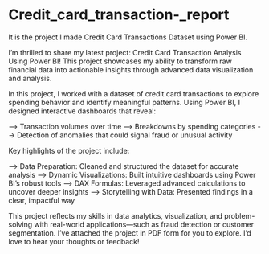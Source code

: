# Credit_card_transaction-_report
It is the project I made Credit  Card Transactions Dataset using Power BI.

I’m thrilled to share my latest project: Credit Card Transaction Analysis Using Power BI! This project showcases my ability to transform raw financial data into actionable insights through advanced data visualization and analysis.

In this project, I worked with a dataset of credit card transactions to explore spending behavior and identify meaningful patterns. Using Power BI, I designed interactive dashboards that reveal:

--> Transaction volumes over time
--> Breakdowns by spending categories
--> Detection of anomalies that could signal fraud or unusual activity

Key highlights of the project include:

--> Data Preparation: Cleaned and structured the dataset for accurate analysis
--> Dynamic Visualizations: Built intuitive dashboards using Power BI’s robust tools
--> DAX Formulas: Leveraged advanced calculations to uncover deeper insights
--> Storytelling with Data: Presented findings in a clear, impactful way

This project reflects my skills in data analytics, visualization, and problem-solving with real-world applications—such as fraud detection or customer segmentation. I’ve attached the project in PDF form for you to explore. I’d love to hear your thoughts or feedback!
